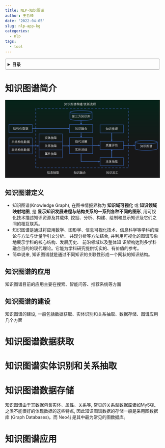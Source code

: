 ```yaml
---
title: NLP-知识图谱
author: 王哲峰
date: '2022-04-05'
slug: nlp-app-kg
categories:
  - nlp
tags:
  - tool
---
```


<style>
details {
    border: 1px solid #aaa;
    border-radius: 4px;
    padding: .5em .5em 0;
}
summary {
    font-weight: bold;
    margin: -.5em -.5em 0;
    padding: .5em;
}
details[open] {
    padding: .5em;
}
details[open] summary {
    border-bottom: 1px solid #aaa;
    margin-bottom: .5em;
}
</style>

<details><summary>目录</summary><p>

- [知识图谱简介](#知识图谱简介)
  - [知识图谱定义](#知识图谱定义)
  - [知识图谱的应用](#知识图谱的应用)
  - [知识图谱的建设](#知识图谱的建设)
- [知识图谱数据获取](#知识图谱数据获取)
- [知识图谱实体识别和关系抽取](#知识图谱实体识别和关系抽取)
- [知识图谱数据存储](#知识图谱数据存储)
- [知识图谱应用](#知识图谱应用)
</p></details><p></p>

# 知识图谱简介

![img](images/knowledge_graph.png)

## 知识图谱定义

- 知识图谱(Knowledge Graph), 在图书情报界称为 **知识域可视化** 或 **知识领域映射地图**, 
  是 **显示知识发展进程与结构关系的一系列各种不同的图形**, 用可视化技术描述知识资源及其载体, 
  挖掘、分析、构建、绘制和显示知识及它们之间的相互联系。 
- 知识图谱是通过将应用数学、图形学、信息可视化技术、信息科学等学科的理论与方法与计量学引文分析、
  共现分析等方法结合, 并利用可视化的图谱形象地展示学科的核心结构、发展历史、 前沿领域以及整体知
  识架构达到多学科融合目的的现代理论。它能为学科研究提供切实的、有价值的参考。
- 简单说来, 知识图谱就是通过不同知识的关联性形成一个网状的知识结构。

## 知识图谱的应用

知识图谱目前的应用主要在搜索、智能问答、推荐系统等方面

## 知识图谱的建设

知识图谱的建设, 一般包括数据获取、实体识别和关系抽取、数据存储、图谱应用几个方面


# 知识图谱数据获取



# 知识图谱实体识别和关系抽取



# 知识图谱数据存储

知识图谱由于其数据包含实体、属性、关系等, 常见的关系型数据库诸如MySQL之类不能很好的体现数据的这些特点, 
因此知识图谱数据的存储一般是采用图数据库 (Graph Databases)。而 Neo4j 是其中最为常见的图数据库。


# 知识图谱应用

